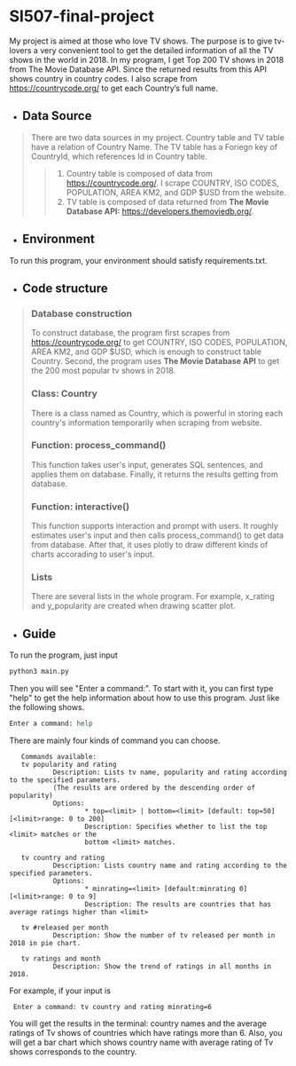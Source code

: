 # SI507-final-project

My project is aimed at those who love TV shows. The purpose is to give tv-lovers a very convenient tool to get the detailed information of all the TV shows in the world in 2018. In my program, I get Top 200 TV shows in 2018 from The Movie Database API. Since the returned results from this API shows country in country codes. I also scrape from https://countrycode.org/ to get each Country’s full name.
* ## Data Source 
> There are two data sources in my project. Country table and TV table have a relation of Country Name. The TV table has a Foriegn key of CountryId, which references Id in Country table.
>> 1. Country table is composed of data from <https://countrycode.org/>. I scrape COUNTRY, ISO CODES, POPULATION, AREA KM2, and GDP $USD from the website.  
>> 2. TV table is composed of data returned from **The Movie Database API:** <https://developers.themoviedb.org/>.  

* ## Environment
To run this program, your environment should satisfy requirements.txt.

* ## Code structure
> ### Database construction  
> To construct database, the program first scrapes from <https://countrycode.org/> to get COUNTRY, ISO CODES, POPULATION, AREA KM2, and GDP $USD, which is enough to construct table Country. Second, the program uses **The Movie Database API** to get the 200 most popular tv shows in 2018.
> ### Class: Country
> There is a class named as Country, which is powerful in storing each country's information temporarily when scraping from website. 
> ### Function: process_command()
> This function takes user's input, generates SQL sentences, and applies them on database. Finally, it returns the results getting from database.
> ### Function: interactive()
> This function supports interaction and prompt with users. It roughly estimates user's input and then calls process_command() to get data from database. After that, it uses plotly to draw different kinds of charts accorading to user's input.
> ### Lists
> There are several lists in the whole program. For example, x_rating and y_popularity are created when drawing scatter plot.

* ## Guide
To run the program, just input
```python
python3 main.py
```
Then you will see "Enter a command:". To start with it, you can first type "help" to get the help information about how to use this program. Just like the following shows.
 ```python
 Enter a command: help
 ```
 There are mainly four kinds of command you can choose. 
 ```
    Commands available:
    tv popularity and rating
            Description: Lists tv name, popularity and rating according to the specified parameters. 
            (The results are ordered by the descending order of popularity)
            Options:
                    * top=<limit> | bottom=<limit> [default: top=50] [<limit>range: 0 to 200]
                    Description: Specifies whether to list the top <limit> matches or the 
                    bottom <limit> matches. 
    
    tv country and rating
            Description: Lists country name and rating according to the specified parameters.
            Options:
                    * minrating=<limit> [default:minrating 0] [<limit>range: 0 to 9]
                    Description: The results are countries that has average ratings higher than <limit>
    
    tv #released per month
            Description: Show the number of tv released per month in 2018 in pie chart.
    
    tv ratings and month
            Description: Show the trend of ratings in all months in 2018.
 ```
For example, if your input is
```
 Enter a command: tv country and rating minrating=6
```
You will get the results in the terminal: country names and the average ratings of Tv shows of countries which have ratings more than 6. Also, you will get a bar chart which shows country name with average rating of Tv shows corresponds to the country.
